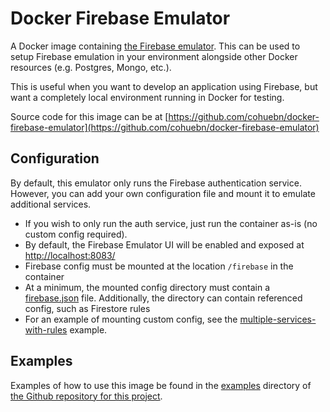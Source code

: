 # Docker Firebase Emulator

A Docker image containing [the Firebase emulator](https://firebase.google.com/docs/emulator-suite).
This can be used to setup Firebase emulation in your environment alongside other Docker resources
(e.g. Postgres, Mongo, etc.).

This is useful when you want to develop an application using Firebase, but want a completely local
environment running in Docker for testing.

Source code for this image can be at [https://github.com/cohuebn/docker-firebase-emulator](https://github.com/cohuebn/docker-firebase-emulator)

## Configuration

By default, this emulator only runs the Firebase authentication service. However,
you can add your own configuration file and mount it to emulate additional services.

- If you wish to only run the auth service, just run the container as-is (no custom config required).
- By default, the Firebase Emulator UI will be enabled and exposed at [http://localhost:8083/](http://localhost:8083/)
- Firebase config must be mounted at the location `/firebase` in the container
- At a minimum, the mounted config directory must contain a [firebase.json](https://firebase.google.com/docs/cli/#the_firebasejson_file)
  file. Additionally, the directory can contain referenced config, such as Firestore rules
- For an example of mounting custom config, see the [multiple-services-with-rules](./examples/multiple-services-with-rules/)
  example.

## Examples

Examples of how to use this image be found in the [examples](https://github.com/cohuebn/docker-firebase-emulator/tree/main/examples) directory of [the Github repository for this project](https://github.com/cohuebn/docker-firebase-emulator).
